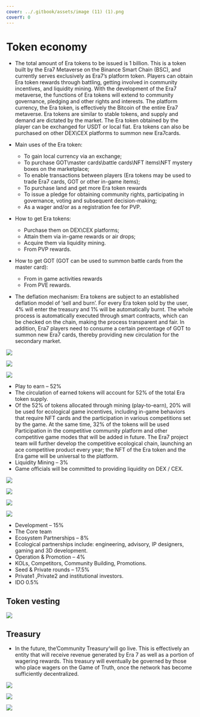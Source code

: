 ```yaml
---
cover: ../.gitbook/assets/image (11) (1).png
coverY: 0
---
```


# Token economy

* The total amount of Era tokens to be issued is 1 billion. This is a token built by the Era7 Metaverse on the Binance Smart Chain (BSC), and currently serves exclusively as Era7’s platform token. Players can obtain Era token rewards through battling, getting involved in community incentives, and liquidity mining. With the development of the Era7 metaverse, the functions of Era tokens will extend to community governance, pledging and other rights and interests. The platform currency, the Era token, is effectively the Bitcoin of the entire Era7 metaverse. Era tokens are similar to stable tokens, and supply and demand are dictated by the market. The Era token obtained by the player can be exchanged for USDT or local fiat. Era tokens can also be purchased on other DEX\CEX platforms to summon new Era7cards.
* Main uses of the Era token:
  * To gain local currency via an exchange;&#x20;
  * To purchase GOT\master cards\battle cards\NFT items\NFT mystery boxes on the marketplace;
  * &#x20;To enable transactions between players (Era tokens may be used to trade Era7 cards, GOT or other in-game items);&#x20;
  * To purchase land and get more Era token rewards&#x20;
  * To issue a pledge for obtaining community rights, participating in governance, voting and subsequent decision-making;&#x20;
  * As a wager and/or as a registration fee for PVP.
*   How to get Era tokens:&#x20;

    * Purchase them on DEX\CEX platforms;
    * Attain them via in-game rewards or air drops;&#x20;
    * Acquire them via liquidity mining.&#x20;
    * From PVP rewards.


* How to get GOT (GOT can be used to summon battle cards from the master card):&#x20;
  * From in game activities rewards&#x20;
  * From PVE rewards.
* The deflation mechanism: Era tokens are subject to an established deflation model of ‘sell and burn’. For every Era token sold by the user, 4% will enter the treasury and 1% will be automatically burnt. The whole process is automatically executed through smart contracts, which can be checked on the chain, making the process transparent and fair. In addition, Era7 players need to consume a certain percentage of GOT to summon new Era7 cards, thereby providing new circulation for the secondary market.

![](<../.gitbook/assets/image (8).png>)

![](../.gitbook/assets/网1.jpg)

![](../.gitbook/assets/tokens.jpg)

* Play to earn – 52%
* The circulation of earned tokens will account for 52% of the total Era token supply.
* Of the 52% of tokens allocated through mining (play-to-earn), 20% will be used for ecological game incentives, including in-game behaviors that require NFT cards and the participation in various competitions set by the game. At the same time, 32% of the tokens will be used Participation in the competitive community platform and other competitive game modes that will be added in future. The Era7 project team will further develop the competitive ecological chain, launching an ace competitive product every year; the NFT of the Era token and the Era game will be universal to the platform.&#x20;
* Liquidity Mining – 3%&#x20;
* Game officials will be committed to providing liquidity on DEX / CEX.

![](<../.gitbook/assets/image (19).png>)

![](../.gitbook/assets/网2.jpg)

![](<../.gitbook/assets/play 2.jpg>)

![](<../.gitbook/assets/image (26).png>)

* Development –  15%&#x20;
* The Core team
* Ecosystem Partnerships – 8%&#x20;
* Ecological partnerships include: engineering, advisory, IP designers, gaming and 3D development.
* Operation & Promotion – 4%&#x20;
* KOLs, Competitors, Community Building, Promotions.
* Seed & Private rounds – 17.5%&#x20;
* Private1 ,Private2 and institutional investors.
* IDO 0.5%

## Token vesting

![](../.gitbook/assets/vesting.jpg)

## Treasury

* In the future, the’Community Treasury‘will go live. This is effectively an entity that will receive revenue generated by Era 7 as well as a portion of wagering rewards. This treasury will eventually be governed by those who place wagers on the Game of Truth, once the network has become sufficiently decentralized.

![](<../.gitbook/assets/image (4) (1).png>)

![](<../.gitbook/assets/image (9).png>)

![](<../.gitbook/assets/image (20).png>)
